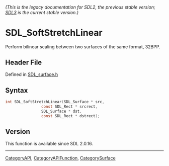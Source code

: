 ###### (This is the legacy documentation for SDL2, the previous stable version; [SDL3](https://wiki.libsdl.org/SDL3/) is the current stable version.)
# SDL_SoftStretchLinear

Perform bilinear scaling between two surfaces of the same format, 32BPP.

## Header File

Defined in [SDL_surface.h](https://github.com/libsdl-org/SDL/blob/SDL2/include/SDL_surface.h)

## Syntax

```c
int SDL_SoftStretchLinear(SDL_Surface * src,
                const SDL_Rect * srcrect,
                SDL_Surface * dst,
                const SDL_Rect * dstrect);
```

## Version

This function is available since SDL 2.0.16.

----
[CategoryAPI](CategoryAPI), [CategoryAPIFunction](CategoryAPIFunction), [CategorySurface](CategorySurface)

